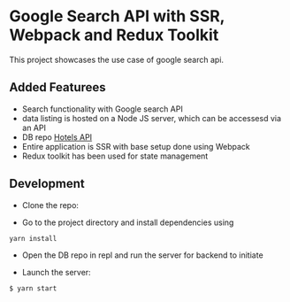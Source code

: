 # Google Search API with SSR, Webpack and Redux Toolkit

This project showcases the use case of google search api.

## Added Featurees

- Search functionality with Google search API
- data listing is hosted on a Node JS server, which can be accessesd via an API
- DB repo [Hotels API](https://github.com/shrey27/Hotels-Database/tree/main)
- Entire application is SSR with base setup done using Webpack
- Redux toolkit has been used for state management

## Development

- Clone the repo:

- Go to the project directory and install dependencies using 
``` 
yarn install
```
- Open the DB repo in repl and run the server for backend to initiate

- Launch the server:

```bash
$ yarn start
```
